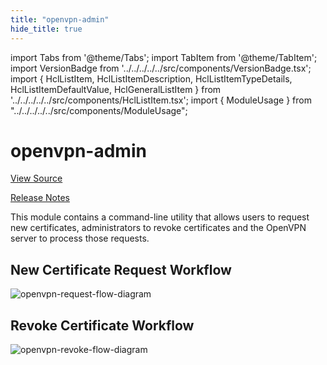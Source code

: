```yaml
---
title: "openvpn-admin"
hide_title: true
---
```


import Tabs from '@theme/Tabs';
import TabItem from '@theme/TabItem';
import VersionBadge from '../../../../../src/components/VersionBadge.tsx';
import { HclListItem, HclListItemDescription, HclListItemTypeDetails, HclListItemDefaultValue, HclGeneralListItem } from '../../../../../src/components/HclListItem.tsx';
import { ModuleUsage } from "../../../../../src/components/ModuleUsage";

<VersionBadge repoTitle="Open VPN Package Infrastructure Package" version="0.27.10" lastModifiedVersion="0.27.8"/>

# openvpn-admin

<a href="https://github.com/gruntwork-io/terraform-aws-openvpn/tree/v0.27.10/modules/openvpn-admin" className="link-button" title="View the source code for this module in GitHub.">View Source</a>

<a href="https://github.com/gruntwork-io/terraform-aws-openvpn/releases/tag/v0.27.8" className="link-button" title="Release notes for only versions which impacted this module.">Release Notes</a>

This module contains a command-line utility that allows users to request new certificates, administrators to revoke
certificates and the OpenVPN server to process those requests.

## New Certificate Request Workflow

![openvpn-request-flow-diagram](/img/reference/modules/terraform-aws-openvpn/openvpn-admin/openvpn-request-flow-diagram.svg)

## Revoke Certificate Workflow

![openvpn-revoke-flow-diagram](/img/reference/modules/terraform-aws-openvpn/openvpn-admin/openvpn-revoke-flow-diagram.png)

<!-- ##DOCS-SOURCER-START
{
  "originalSources": [
    "https://github.com/gruntwork-io/terraform-aws-openvpn/tree/v0.27.10/modules/openvpn-admin/readme.md",
    "https://github.com/gruntwork-io/terraform-aws-openvpn/tree/v0.27.10/modules/openvpn-admin/variables.tf",
    "https://github.com/gruntwork-io/terraform-aws-openvpn/tree/v0.27.10/modules/openvpn-admin/outputs.tf"
  ],
  "sourcePlugin": "module-catalog-api",
  "hash": "8904b0c4310aea2e93bf83a3a456e7d7"
}
##DOCS-SOURCER-END -->
